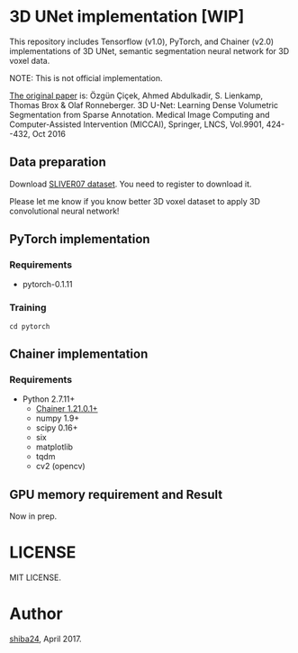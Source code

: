 # 3D UNet implementation [WIP]

This repository includes Tensorflow (v1.0), PyTorch, and Chainer (v2.0) implementations of 3D UNet, semantic segmentation neural network for 3D voxel data.

NOTE: This is not official implementation. 

[The original paper](http://lmb.informatik.uni-freiburg.de/Publications/2016/OB16a/oliveira16icra.pdf) is:
 Özgün Çiçek, Ahmed Abdulkadir, S. Lienkamp, Thomas Brox & Olaf Ronneberger. 3D U-Net: Learning Dense Volumetric Segmentation from Sparse Annotation. Medical Image Computing and Computer-Assisted Intervention (MICCAI), Springer, LNCS, Vol.9901, 424--432, Oct 2016


## Data preparation

Download [SLIVER07 dataset](http://sliver07.org/index.php). You need to register to download it.

Please let me know if you know better 3D voxel dataset to apply 3D convolutional neural network!


## PyTorch implementation

### Requirements

 - pytorch-0.1.11

### Training

```
cd pytorch
```

## Chainer implementation


### Requirements

- Python 2.7.11+
  - [Chainer 1.21.0.1+](https://github.com/pfnet/chainer)
  - numpy 1.9+
  - scipy 0.16+
  - six
  - matplotlib
  - tqdm
  - cv2 (opencv)



## GPU memory requirement and Result

Now in prep.

# LICENSE

MIT LICENSE.

# Author

[shiba24](https://github.com/shiba24/), April 2017.
